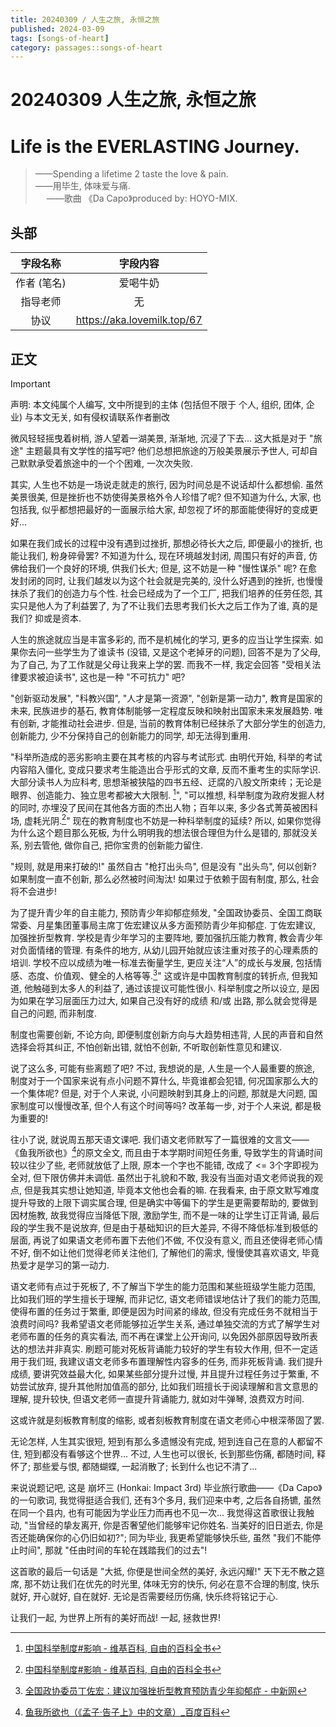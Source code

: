 ```yaml
---
title: 20240309 / 人生之旅, 永恒之旅 
published: 2024-03-09
tags: [songs-of-heart]
category: passages::songs-of-heart
---
```



# 20240309 人生之旅, 永恒之旅
# Life is the EVERLASTING Journey.
> ——Spending a lifetime 2 taste the love & pain. <br>
> ——用毕生, 体味爱与痛. <br>
> &emsp; ——歌曲 《Da Capo》produced by: HOYO-MIX.

## 头部
| 字段名称 | 字段内容 |
| :-: | :-: |
| 作者 (笔名) | 爱喝牛奶 |
| 指导老师 | 无 |
| 协议 | <https://aka.lovemilk.top/67> |

## 正文
> [!Important]
> 声明: 本文纯属个人编写, 文中所提到的主体 (包括但不限于 个人, 组织, 团体, 企业) 与本文无关, 如有侵权请联系作者删改

微风轻轻摇曳着树梢, 游人望着一湖美景, 渐渐地, 沉浸了下去... 这大抵是对于 "旅途" 主题最具有文学性的描写吧? 他们总想把旅途的万般美景展示予世人, 可却自己默默承受着旅途中的一个个困难, 一次次失败.

其实, 人生也不妨是一场说走就走的旅行, 因为时间总是不说话却什么都想偷. 虽然美景很美, 但是挫折也不妨使得美景格外令人珍惜了呢? 但不知道为什么, 大家, 也包括我, 似乎都想把最好的一面展示给大家, 却忽视了坏的那面能使得好的变成更好...

<!-- "时间总是不说话却什么都想偷" 来自歌曲: 攻下全宇宙 -->

如果在我们成长的过程中没有遇到过挫折, 那想必待长大之后, 即便最小的挫折, 也能让我们, 粉身碎骨罢? 不知道为什么, 现在环境越发封闭, 周围只有好的声音, 仿佛给我们一个良好的环境, 供我们长大; 但是, 这不妨是一种 "慢性谋杀" 呢? 在愈发封闭的同时, 让我们越发以为这个社会就是完美的, 没什么好遇到的挫折, 也慢慢抹杀了我们的创造力与个性. 社会已经成为了一个工厂, 把我们培养的任劳任怨, 其实只是他人为了利益罢了, 为了不让我们去思考我们长大之后工作为了谁, 真的是我们? 抑或是资本.

人生的旅途就应当是丰富多彩的, 而不是机械化的学习, 更多的应当让学生探索. 如果你去问一些学生为了谁读书 (没错, 又是这个老掉牙的问题), 回答不是为了父母, 为了自己, 为了工作就是父母让我来上学的罢. 而我不一样, 我定会回答 "受相关法律要求被迫读书", 这也是一种 "不可抗力" 吧?

"创新驱动发展", "科教兴国", "人才是第一资源", "创新是第一动力", 教育是国家的未来, 民族进步的基石, 教育体制能够一定程度反映和映射出国家未来发展趋势. 唯有创新, 才能推动社会进步. 但是, 当前的教育体制已经抹杀了大部分学生的创造力, 创新能力, 少不分保持自己的创新能力的同学, 却无法得到重用.

"科举所造成的恶劣影响主要在其考核的内容与考试形式. 由明代开始, 科举的考试内容陷入僵化, 变成只要求考生能造出合乎形式的文章, 反而不重考生的实际学识. 大部分读书人为应科考, 思想渐被狭隘的四书五经、迂腐的八股文所束䌸；无论是眼界、创造能力、独立思考都被大大限制. [^Wikipedia#InfluencesOfTheCivil-serviceExaminations]", "可以推想, 科举制度为政府发掘人材的同时, 亦埋没了民间在其他各方面的杰出人物；百年以来, 多少各式菁英被困科场, 虚耗光阴.[^Wikipedia#InfluencesOfTheCivil-serviceExaminations]" 现在的教育制度也不妨是一种科举制度的延续? 所以, 如果你觉得为什么这个题目那么死板, 为什么明明我的想法很合理但为什么是错的, 那就没关系, 别去管他, 做你自己, 把你宝贵的创新能力留住.

"规则, 就是用来打破的!" 虽然自古 "枪打出头鸟", 但是没有 "出头鸟", 何以创新? 如果制度一直不创新, 那么必然被时间淘汰! 如果过于依赖于固有制度, 那么, 社会将不会进步!

为了提升青少年的自主能力, 预防青少年抑郁症频发, "全国政协委员、全国工商联常委、月星集团董事局主席丁佐宏建议从多方面预防青少年抑郁症. 丁佐宏建议, 加强挫折型教育. 学校是青少年学习的主要阵地, 要加强抗压能力教育, 教会青少年对负面情绪的管理. 有条件的地方, 从幼儿园开始就应该注重对孩子的心理素质的培训. 学校不应以成绩为唯一标准去衡量学生, 更应关注“人”的成长与发展, 包括情感、态度、价值观、健全的人格等等.[^People'sCongress#frustrationsOfteenagers]" 这或许是中国教育制度的转折点, 但我知道, 他触碰到太多人的利益了, 通过该提议可能性很小. 科举制度之所以设立, 是因为如果在学习层面压力过大, 如果自己没有好的成绩 和/或 出路, 那么就会觉得是自己的问题, 而非制度.

制度也需要创新, 不论方向, 即便制度创新方向与大趋势相违背, 人民的声音和自然选择会将其纠正, 不怕创新出错, 就怕不创新, 不听取创新性意见和建议.

说了这么多, 可能有些离题了吧? 不过, 我想说的是, 人生是一个人最重要的旅途, 制度对于一个国家来说有点小问题不算什么, 毕竟谁都会犯错, 何况国家那么大的一个集体呢? 但是, 对于个人来说, 小问题映射到其身上的问题, 那就是大问题, 国家制度可以慢慢改革, 但个人有这个时间等吗? 改革每一步, 对于个人来说, 都是极为重要的!

<!-- TODO: 写完下面一段 -->
往小了说, 就说周五那天语文课吧. 我们语文老师默写了一篇很难的文言文——《鱼我所欲也》[^ArticleInClassicalChinese#YuWoSuoYuYe]的原文全文, 而且由于本学期时间短任务重, 导致学生的背诵时间较以往少了些, 老师就放低了上限, 原本一个字也不能错, 改成了 <= 3个字即视为全对, 但下限仿佛并未调低. 虽然出于礼貌和不敢, 我没有当面对语文老师说我的观点, 但是我其实想让她知道, 毕竟本文他也会看的嘛. 在我看来, 由于原文默写难度提升导致的上限下调实属合理, 但是确实中等偏下的学生是更需要帮助的, 要做到因材施教, 故我觉得应当降低下限, 激励学生, 而不是一味的让学生订正背诵, 最后段的学生我不是说放弃, 但是由于基础知识的巨大差异, 不得不降低标准到极低的层面, 再说了如果语文老师布置下去他们不做, 不仅没有意义, 而且还使得老师心情不好, 倒不如让他们觉得老师关注他们, 了解他们的需求, 慢慢使其喜欢语文, 毕竟热爱才是学习的第一动力.

语文老师有点过于死板了, 不了解当下学生的能力范围和某些班级学生能力范围, 比如我们班的学生擅长于理解, 而非记忆, 语文老师错误地估计了我们的能力范围, 使得布置的任务过于繁重, 即便是因为时间紧的缘故, 但没有完成任务不就相当于浪费时间吗? 我希望语文老师能够拉近学生关系, 通过单独交流的方式了解学生对老师布置的任务的真实看法, 而不再在课堂上公开询问, 以免因外部原因导致所表达的想法并非真实. 刷题可能对死板背诵能力较好的学生有较大作用, 但不一定适用于我们班, 我建议语文老师多布置理解性内容多的任务, 而非死板背诵. 我们提升成绩, 要讲究效益最大化, 如果某些部分提升过慢, 并且提升过程任务过于繁重, 不妨尝试放弃, 提升其他附加值高的部分, 比如我们班擅长于阅读理解和言文意思的理解, 提升较快, 但语文老师一直提升背诵能力, 就如对牛弹琴, 浪费双方时间.

这或许就是刻板教育制度的缩影, 或者刻板教育制度在语文老师心中根深蒂固了罢.

<!-- 说实话, 我之前写这篇文章一点思路没有, 也尝试过使用 AI 大模型写, 写出来的还可以, 挺附有文学价值的, 但却总少了点什么——是情感. 旅途中的风景, 美也好坏也罢, 都只是过客, 陪你到最后的只有你自己和你在意的人, 所以, 最重要的不是旅途中的风景, 那不过是不过是 "锦上添花" 罢了, 而是你踏过的每一片土地时, 你流露出的情感. 如果当你重游故地时, 能触动到你的内心, 能让你重温旧日往事, 甚至让你的泪腺不争气, 那必然, 是真正的旅途, 而不是为了旅途而旅行. -->

无论怎样, 人生其实很短, 短到有那么多遗憾没有完成, 短到连自己在意的人都留不住, 短到都没有看够这个世界... 不过, 人生也可以很长, 长到那些伤痛, 都随时间, 释怀了; 那些爱与恨, 都随蝴蝶, 一起消散了; 长到什么也记不清了...

来说说题记吧, 这是 崩坏三 (Honkai: Impact 3rd) 毕业旅行歌曲——《Da Capo》的一句歌词, 我觉得挺适合我们, 还有3个多月, 我们迎来中考, 之后各自扬镳, 虽然在同一个县内, 也有可能因为学业压力而再也不见一次... 我觉得这首歌很让我触动, "当曾经的挚友离开, 你是否奢望他们能够牢记你姓名. 当美好的旧日逝去, 你是否还能确保你的心仍旧如初?"; 同为毕业, 我更希望能够快乐些, 虽然 "我们不能停止时间", 那就 "任由时间的车轮在践踏我们的过去"!

这首歌的最后一句话是 "大抵, 你便是世间全然的美好, 永远闪耀!" 天下无不散之筵席, 那不妨让我们在优先的时光里, 体味无穷的快乐, 何必在意不合理的制度, 快乐就好, 开心就好, 自在就好. 无论是否需要经历伤痛, 快乐终将铭记于心.

让我们一起, 为世界上所有的美好而战! 一起, 拯救世界!

[^Wikipedia#InfluencesOfTheCivil-serviceExaminations]: [中国科举制度#影响 - 维基百科, 自由的百科全书](https://zh.wikipedia.org/zh-hans/%E4%B8%AD%E5%9B%BD%E7%A7%91%E4%B8%BE%E5%88%B6%E5%BA%A6#%E5%BD%B1%E9%9F%BF)
[^People'sCongress#frustrationsOfteenagers]: [全国政协委员丁佐宏：建议加强挫折型教育预防青少年抑郁症 - 中新网](https://www.chinanews.com.cn/cj/2024/03-03/10173453.shtml)
[^ArticleInClassicalChinese#YuWoSuoYuYe]: [鱼我所欲也（《孟子·告子上》中的文章）_百度百科](https://baike.baidu.com/item/%E9%B1%BC%E6%88%91%E6%89%80%E6%AC%B2%E4%B9%9F/4927922)
